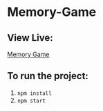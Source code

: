 # Memory-Game

## View Live:

 [Memory Game](https://memory-game-nikap.netlify.app/)

### 

## To run the project:

1. `npm install`
2. `npm start`